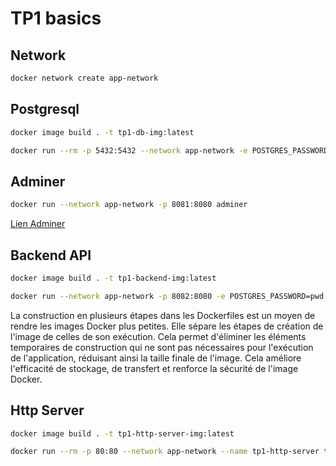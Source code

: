 # TP1 basics

## Network

```bash
docker network create app-network
```

## Postgresql

```bash
docker image build . -t tp1-db-img:latest

docker run --rm -p 5432:5432 --network app-network -e POSTGRES_PASSWORD=pwd -e POSTGRES_USER=usr -v /home/leon/Documents/CPE/devops-ci-cd/TP1/database/data:/var/lib/postgresql/data --name tp1-db tp1-db-img:latest
```

## Adminer

```bash
docker run --network app-network -p 8081:8080 adminer
```

[Lien Adminer](http://localhost:8081/?pgsql=tp1-db&username=usr&db=db&ns=public)

## Backend API

```bash
docker image build . -t tp1-backend-img:latest

docker run --network app-network -p 8082:8080 -e POSTGRES_PASSWORD=pwd -e POSTGRES_USER=usr tp1-backend-img:latest
```

La construction en plusieurs étapes dans les Dockerfiles est un moyen de rendre les images Docker plus petites.
Elle sépare les étapes de création de l'image de celles de son exécution. Cela permet d'éliminer les éléments temporaires de construction qui ne sont pas nécessaires pour l'exécution de l'application, réduisant ainsi la taille finale de l'image.
Cela améliore l'efficacité de stockage, de transfert et renforce la sécurité de l'image Docker.

## Http Server

```bash
docker image build . -t tp1-http-server-img:latest

docker run --rm -p 80:80 --network app-network --name tp1-http-server tp1-http-server-img:latest
```
